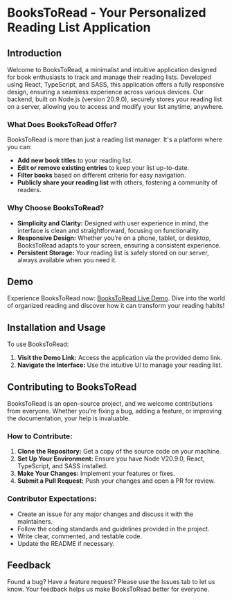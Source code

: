 # BooksToRead - Your Personalized Reading List Application

## Introduction

Welcome to BooksToRead, a minimalist and intuitive application designed for book enthusiasts to track and manage their reading lists. Developed using React, TypeScript, and SASS, this application offers a fully responsive design, ensuring a seamless experience across various devices. Our backend, built on Node.js (version 20.9.0), securely stores your reading list on a server, allowing you to access and modify your list anytime, anywhere.

### What Does BooksToRead Offer?

BooksToRead is more than just a reading list manager. It's a platform where you can:

- **Add new book titles** to your reading list.
- **Edit or remove existing entries** to keep your list up-to-date.
- **Filter books** based on different criteria for easy navigation.
- **Publicly share your reading list** with others, fostering a community of readers.

### Why Choose BooksToRead?

- **Simplicity and Clarity:** Designed with user experience in mind, the interface is clean and straightforward, focusing on functionality.
- **Responsive Design:** Whether you’re on a phone, tablet, or desktop, BooksToRead adapts to your screen, ensuring a consistent experience.
- **Persistent Storage:** Your reading list is safely stored on our server, always available when you need it.

## Demo

Experience BooksToRead now: [BooksToRead Live Demo](https://emil-owczarek.github.io/BooksToRead/). Dive into the world of organized reading and discover how it can transform your reading habits!

## Installation and Usage

To use BooksToRead:

1. **Visit the Demo Link:** Access the application via the provided demo link.
2. **Navigate the Interface:** Use the intuitive UI to manage your reading list.

## Contributing to BooksToRead

BooksToRead is an open-source project, and we welcome contributions from everyone. Whether you're fixing a bug, adding a feature, or improving the documentation, your help is invaluable.

### How to Contribute:

1. **Clone the Repository:** Get a copy of the source code on your machine.
2. **Set Up Your Environment:** Ensure you have Node V20.9.0, React, TypeScript, and SASS installed.
3. **Make Your Changes:** Implement your features or fixes.
4. **Submit a Pull Request:** Push your changes and open a PR for review.

### Contributor Expectations:

- Create an issue for any major changes and discuss it with the maintainers.
- Follow the coding standards and guidelines provided in the project.
- Write clear, commented, and testable code.
- Update the README if necessary.

## Feedback

Found a bug? Have a feature request? Please use the Issues tab to let us know. Your feedback helps us make BooksToRead better for everyone.
